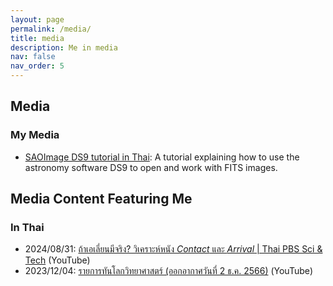 ```yaml
---
layout: page
permalink: /media/
title: media
description: Me in media
nav: false
nav_order: 5
---
```


## Media 

### My Media

- [SAOImage DS9 tutorial in Thai](https://youtu.be/o-kR19CRX64?si=5IoENH4Yb4YYWVN8): A tutorial explaining how to use the astronomy software DS9 to open and work with FITS images.

## Media Content Featuring Me

### In Thai
- 2024/08/31: [ถ้าเอเลี่ยนมีจริง? วิเคราะห์หนัง *Contact* และ *Arrival* | Thai PBS Sci & Tech](https://youtu.be/hiG9_OEJdn8?si=RXM2MJ6LjsAmV6I8) (YouTube)
- 2023/12/04: [รายการทันโลกวิทยาศาสตร์ (ออกอากาศวันที่ 2 ธ.ค. 2566)](https://youtu.be/CC4DA-3SxSM?si=qBVYMBbNqm08bQkG) (YouTube)